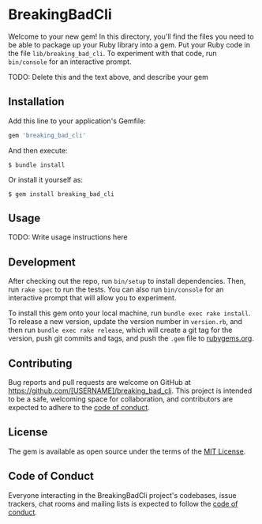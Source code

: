 # BreakingBadCli

Welcome to your new gem! In this directory, you'll find the files you need to be able to package up your Ruby library into a gem. Put your Ruby code in the file `lib/breaking_bad_cli`. To experiment with that code, run `bin/console` for an interactive prompt.

TODO: Delete this and the text above, and describe your gem

## Installation

Add this line to your application's Gemfile:

```ruby
gem 'breaking_bad_cli'
```

And then execute:

    $ bundle install

Or install it yourself as:

    $ gem install breaking_bad_cli

## Usage

TODO: Write usage instructions here

## Development

After checking out the repo, run `bin/setup` to install dependencies. Then, run `rake spec` to run the tests. You can also run `bin/console` for an interactive prompt that will allow you to experiment.

To install this gem onto your local machine, run `bundle exec rake install`. To release a new version, update the version number in `version.rb`, and then run `bundle exec rake release`, which will create a git tag for the version, push git commits and tags, and push the `.gem` file to [rubygems.org](https://rubygems.org).

## Contributing

Bug reports and pull requests are welcome on GitHub at https://github.com/[USERNAME]/breaking_bad_cli. This project is intended to be a safe, welcoming space for collaboration, and contributors are expected to adhere to the [code of conduct](https://github.com/[USERNAME]/breaking_bad_cli/blob/master/CODE_OF_CONDUCT.md).


## License

The gem is available as open source under the terms of the [MIT License](https://opensource.org/licenses/MIT).

## Code of Conduct

Everyone interacting in the BreakingBadCli project's codebases, issue trackers, chat rooms and mailing lists is expected to follow the [code of conduct](https://github.com/[USERNAME]/breaking_bad_cli/blob/master/CODE_OF_CONDUCT.md).
